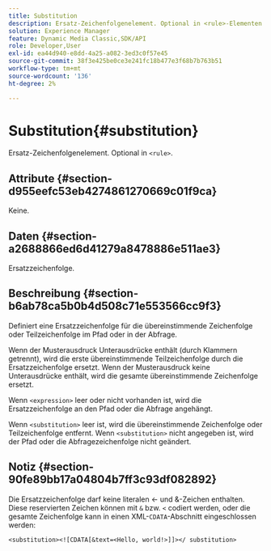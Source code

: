 ```yaml
---
title: Substitution
description: Ersatz-Zeichenfolgenelement. Optional in <rule>-Elementen.
solution: Experience Manager
feature: Dynamic Media Classic,SDK/API
role: Developer,User
exl-id: ea44d940-e8dd-4a25-a082-3ed3c0f57e45
source-git-commit: 38f3e425be0ce3e241fc18b477e3f68b7b763b51
workflow-type: tm+mt
source-wordcount: '136'
ht-degree: 2%

---
```


# Substitution{#substitution}

Ersatz-Zeichenfolgenelement. Optional in `<rule>`.

## Attribute {#section-d955eefc53eb4274861270669c01f9ca}

Keine.

## Daten {#section-a2688866ed6d41279a8478886e511ae3}

Ersatzzeichenfolge.

## Beschreibung {#section-b6ab78ca5b0b4d508c71e553566cc9f3}

Definiert eine Ersatzzeichenfolge für die übereinstimmende Zeichenfolge oder Teilzeichenfolge im Pfad oder in der Abfrage.

Wenn der Musterausdruck Unterausdrücke enthält (durch Klammern getrennt), wird die erste übereinstimmende Teilzeichenfolge durch die Ersatzzeichenfolge ersetzt. Wenn der Musterausdruck keine Unterausdrücke enthält, wird die gesamte übereinstimmende Zeichenfolge ersetzt.

Wenn `<expression>` leer oder nicht vorhanden ist, wird die Ersatzzeichenfolge an den Pfad oder die Abfrage angehängt.

Wenn `<substitution>` leer ist, wird die übereinstimmende Zeichenfolge oder Teilzeichenfolge entfernt. Wenn `<substitution>` nicht angegeben ist, wird der Pfad oder die Abfragezeichenfolge nicht geändert.

## Notiz {#section-90fe89bb17a04804b7ff3c93df082892}

Die Ersatzzeichenfolge darf keine literalen &lt;- und &amp;-Zeichen enthalten. Diese reservierten Zeichen können mit `&` bzw. `<` codiert werden, oder die gesamte Zeichenfolge kann in einen XML-`CDATA`-Abschnitt eingeschlossen werden:

`<substitution><![CDATA[&text=<Hello, world!>]]></ substitution>`
